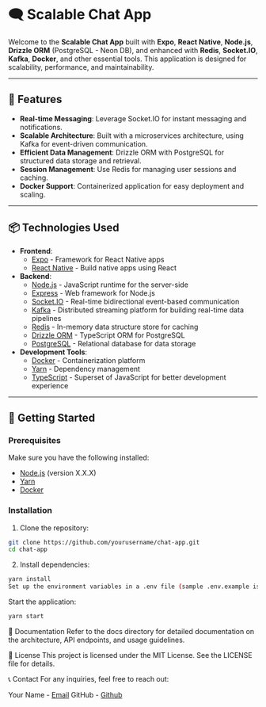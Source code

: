 # 🗨️ Scalable Chat App

Welcome to the **Scalable Chat App** built with **Expo**, **React Native**, **Node.js**, **Drizzle ORM** (PostgreSQL - Neon DB), and enhanced with **Redis**, **Socket.IO**, **Kafka**, **Docker**, and other essential tools. This application is designed for scalability, performance, and maintainability.

---

## 🌟 Features

- **Real-time Messaging**: Leverage Socket.IO for instant messaging and notifications.
- **Scalable Architecture**: Built with a microservices architecture, using Kafka for event-driven communication.
- **Efficient Data Management**: Drizzle ORM with PostgreSQL for structured data storage and retrieval.
- **Session Management**: Use Redis for managing user sessions and caching.
- **Docker Support**: Containerized application for easy deployment and scaling.

---

## 📦 Technologies Used

- **Frontend**:
  - [Expo](https://expo.dev/) - Framework for React Native apps
  - [React Native](https://reactnative.dev/) - Build native apps using React
- **Backend**:
  - [Node.js](https://nodejs.org/) - JavaScript runtime for the server-side
  - [Express](https://expressjs.com/) - Web framework for Node.js
  - [Socket.IO](https://socket.io/) - Real-time bidirectional event-based communication
  - [Kafka](https://kafka.apache.org/) - Distributed streaming platform for building real-time data pipelines
  - [Redis](https://redis.io/) - In-memory data structure store for caching
  - [Drizzle ORM](https://orm.drizzle.team/) - TypeScript ORM for PostgreSQL
  - [PostgreSQL](https://www.postgresql.org/) - Relational database for data storage
- **Development Tools**:
  - [Docker](https://www.docker.com/) - Containerization platform
  - [Yarn](https://yarnpkg.com/) - Dependency management
  - [TypeScript](https://www.typescriptlang.org/) - Superset of JavaScript for better development experience

---

## 🚀 Getting Started

### Prerequisites

Make sure you have the following installed:

- [Node.js](https://nodejs.org/) (version X.X.X)
- [Yarn](https://yarnpkg.com/)
- [Docker](https://www.docker.com/)

### Installation

1. Clone the repository:

```bash
git clone https://github.com/yourusername/chat-app.git
cd chat-app
```

2. Install dependencies:

```bash
yarn install
Set up the environment variables in a .env file (sample .env.example is provided).
```

Start the application:

```bash
yarn start
```

📄 Documentation
Refer to the docs directory for detailed documentation on the architecture, API endpoints, and usage guidelines.

📝 License
This project is licensed under the MIT License. See the LICENSE file for details.

📞 Contact
For any inquiries, feel free to reach out:

Your Name - [Email](dsoumitra693@gmail.com)
GitHub - [Github](https://github.com/dsoumitra693/)
